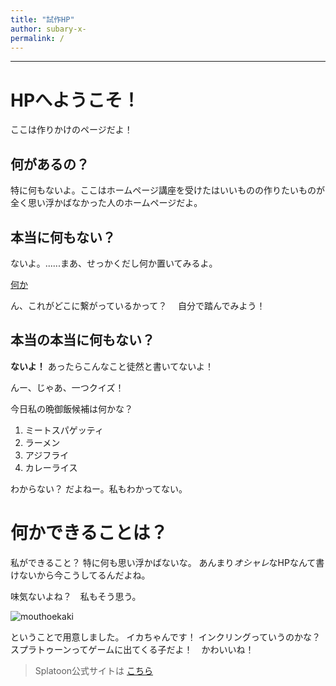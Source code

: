 ```yaml
---
title: "試作HP"
author: subary-x-
permalink: /
---
```







---

# HPへようこそ！　
ここは作りかけのページだよ！

## 何があるの？

特に何もないよ。ここはホームページ講座を受けたはいいものの作りたいものが全く思い浮かばなかった人のホームページだよ。


<!-- # 見出し1 -->
<!-- ## 見出し2
### 見出し3
#### 見出し4
##### 見出し5
###### 見出し6 -->
<!-- 改行は、行末に半角スペースを2個いれる
次の行 -->

## 本当に何もない？

ないよ。......まあ、せっかくだし何か置いてみるよ。


[何か](https://www.google.co.jp/)


ん、これがどこに繋がっているかって？　 自分で踏んでみよう！



## 本当の本当に何もない？

**ないよ！**
あったらこんなこと徒然と書いてないよ！

んー、じゃあ、一つクイズ！

今日私の晩御飯候補は何かな？  
1. ミートスパゲッティ
2. ラーメン
3. アジフライ
4. カレーライス

わからない？
だよねー。私もわかってない。


# 何かできることは？
私ができること？ 特に何も思い浮かばないな。
あんまり*オシャレ*なHPなんて書けないから今こうしてるんだよね。

味気ないよね？　私もそう思う。


![mouthoekaki](https://github.com/subaru-x-aya/GHPages_WebSite/assets/87291255/08b8a0b1-b47f-4711-88be-574f0ab5754c)


ということで用意しました。
イカちゃんです！
インクリングっていうのかな？
スプラトゥーンってゲームに出てくる子だよ！　かわいいね！
>Splatoon公式サイトは
[こちら](https://www.nintendo.co.jp/character/splatoon/)

<!--  引用
>> 多重引用

- 箇条書きリスト
  - ネスト
    - さらにネスト

1. 番号付きリスト
   1. ネスト
      1. さらにネスト


| 列1  | 列2  |
|-----|-----|
| 内容  | 内容  |
| 内容  | 内容  |

![image](/GHPages_WebSite/assets/images/logo-150.png)
 -->
